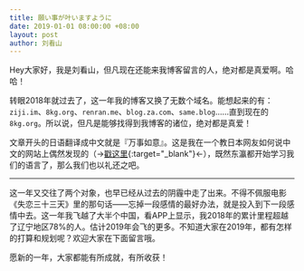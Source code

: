 ```yaml
---
title: 願い事が叶いますように
date: 2019-01-01 08:00:00 +08:00
layout: post
author: 刘看山
---
```


Hey大家好，我是刘看山，但凡现在还能来我博客留言的人，绝对都是真爱啊。哈哈！

转眼2018年就过去了，这一年我的博客又换了无数个域名。能想起来的有：`ziji.im`、`8kg.org`、`renran.me`、`blog.za.com`、`same.blog`……直到现在的`8kg.org`。所以说，但凡是能够找得到我博客的诸位，绝对都是真爱！

文章开头的日语翻译成中文就是『万事如意』。这是我在一个教日本网友如何说中文的网站上偶然发现的（→[戳这里](https://nihaoxiexie.cc/study/xinniankuaile.html){:target="_blank"}←），既然东瀛都开始学习我们的语言了，那么我们也以礼还之吧。

***

这一年又交往了两个对象，也早已经从过去的阴霾中走了出来。不得不佩服电影《失恋三十三天》里的那句话——忘掉一段感情的最好办法，就是投入到下一段感情中去。这一年我飞越了大半个中国，看APP上显示，我2018年的累计里程超越了辽宁地区78%的人。估计2019年会飞的更多。不知道大家在2019年，都有怎样的打算和规划呢？欢迎大家在下面留言哦。

愿新的一年，大家都能有所成就，有所收获！